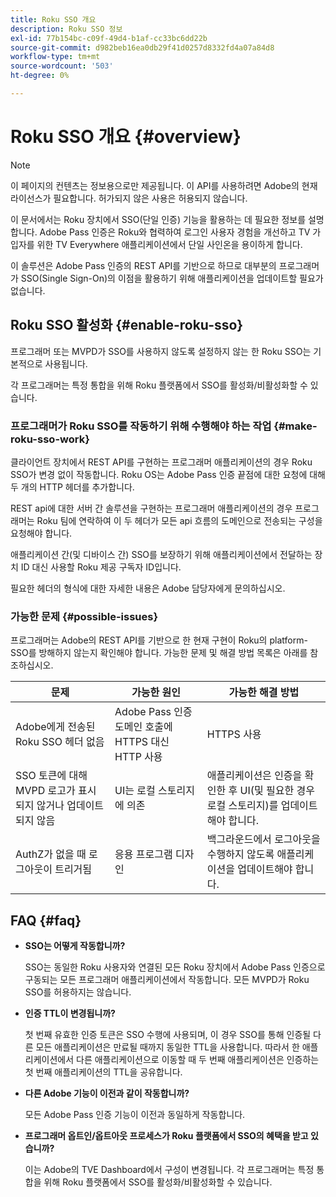 ```yaml
---
title: Roku SSO 개요
description: Roku SSO 정보
exl-id: 77b154bc-c09f-49d4-b1af-cc33bc6dd22b
source-git-commit: d982beb16ea0db29f41d0257d8332fd4a07a84d8
workflow-type: tm+mt
source-wordcount: '503'
ht-degree: 0%

---
```


# Roku SSO 개요 {#overview}

>[!NOTE]
>
>이 페이지의 컨텐츠는 정보용으로만 제공됩니다. 이 API를 사용하려면 Adobe의 현재 라이선스가 필요합니다. 허가되지 않은 사용은 허용되지 않습니다.

이 문서에서는 Roku 장치에서 SSO(단일 인증) 기능을 활용하는 데 필요한 정보를 설명합니다. Adobe Pass 인증은 Roku와 협력하여 로그인 사용자 경험을 개선하고 TV 가입자를 위한 TV Everywhere 애플리케이션에서 단일 사인온을 용이하게 합니다.

이 솔루션은 Adobe Pass 인증의 REST API를 기반으로 하므로 대부분의 프로그래머가 SSO(Single Sign-On)의 이점을 활용하기 위해 애플리케이션을 업데이트할 필요가 없습니다.

## Roku SSO 활성화 {#enable-roku-sso}

프로그래머 또는 MVPD가 SSO를 사용하지 않도록 설정하지 않는 한 Roku SSO는 기본적으로 사용됩니다.

각 프로그래머는 특정 통합을 위해 Roku 플랫폼에서 SSO를 활성화/비활성화할 수 있습니다.

### 프로그래머가 Roku SSO를 작동하기 위해 수행해야 하는 작업 {#make-roku-sso-work}

클라이언트 장치에서 REST API를 구현하는 프로그래머 애플리케이션의 경우 Roku SSO가 변경 없이 작동합니다. Roku OS는 Adobe Pass 인증 끝점에 대한 요청에 대해 두 개의 HTTP 헤더를 추가합니다.

REST api에 대한 서버 간 솔루션을 구현하는 프로그래머 애플리케이션의 경우 프로그래머는 Roku 팀에 연락하여 이 두 헤더가 모든 api 흐름의 도메인으로 전송되는 구성을 요청해야 합니다.

애플리케이션 간(및 디바이스 간) SSO를 보장하기 위해 애플리케이션에서 전달하는 장치 ID 대신 사용할 Roku 제공 구독자 ID입니다.

필요한 헤더의 형식에 대한 자세한 내용은 Adobe 담당자에게 문의하십시오.

### 가능한 문제 {#possible-issues}

프로그래머는 Adobe의 REST API를 기반으로 한 현재 구현이 Roku의 platform-SSO를 방해하지 않는지 확인해야 합니다. 가능한 문제 및 해결 방법 목록은 아래를 참조하십시오.

| 문제 | 가능한 원인 | 가능한 해결 방법 |
|--------------------------------------------------|----------------------------------------------------------------------------|--------------------------------------------------------------------------------------------|
| Adobe에게 전송된 Roku SSO 헤더 없음 | Adobe Pass 인증 도메인 호출에 HTTPS 대신 HTTP 사용 | HTTPS 사용 |
| SSO 토큰에 대해 MVPD 로고가 표시되지 않거나 업데이트되지 않음 | UI는 로컬 스토리지에 의존 | 애플리케이션은 인증을 확인한 후 UI(및 필요한 경우 로컬 스토리지)를 업데이트해야 합니다. |
| AuthZ가 없을 때 로그아웃이 트리거됨 | 응용 프로그램 디자인 | 백그라운드에서 로그아웃을 수행하지 않도록 애플리케이션을 업데이트해야 합니다. |

## FAQ {#faq}

* **SSO는 어떻게 작동합니까?**

  SSO는 동일한 Roku 사용자와 연결된 모든 Roku 장치에서 Adobe Pass 인증으로 구동되는 모든 프로그래머 애플리케이션에서 작동합니다. 모든 MVPD가 Roku SSO를 허용하지는 않습니다.


* **인증 TTL이 변경됩니까?**

  첫 번째 유효한 인증 토큰은 SSO 수행에 사용되며, 이 경우 SSO를 통해 인증될 다른 모든 애플리케이션은 만료될 때까지 동일한 TTL을 사용합니다. 따라서 한 애플리케이션에서 다른 애플리케이션으로 이동할 때 두 번째 애플리케이션은 인증하는 첫 번째 애플리케이션의 TTL을 공유합니다.


* **다른 Adobe 기능이 이전과 같이 작동합니까?**

  모든 Adobe Pass 인증 기능이 이전과 동일하게 작동합니다.


* **프로그래머 옵트인/옵트아웃 프로세스가 Roku 플랫폼에서 SSO의 혜택을 받고 있습니까?**

  이는 Adobe의 TVE Dashboard에서 구성이 변경됩니다. 각 프로그래머는 특정 통합을 위해 Roku 플랫폼에서 SSO를 활성화/비활성화할 수 있습니다.
